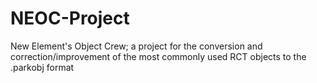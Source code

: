 # NEOC-Project
New Element's Object Crew; a project for the conversion and correction/improvement of the most commonly used RCT objects to the .parkobj format
